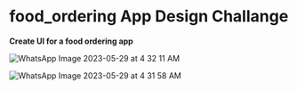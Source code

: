 # food_ordering App Design Challange

**Create UI for a food ordering app**

![WhatsApp Image 2023-05-29 at 4 32 11 AM](https://github.com/dennis-hash/Flutter-Design-Challange/assets/85708395/2d32f164-df54-4008-81dc-b908e7d64cce)


![WhatsApp Image 2023-05-29 at 4 31 58 AM](https://github.com/dennis-hash/Flutter-Design-Challange/assets/85708395/3e39dfd7-81d6-4c87-9537-f7fcd3f2b7b8)


